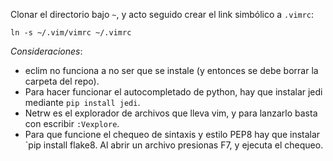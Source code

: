 Clonar el directorio bajo `~`, y acto seguido crear el link simbólico a `.vimrc`:
```
ln -s ~/.vim/vimrc ~/.vimrc
```

*Consideraciones*:
 * eclim no funciona a no ser que se instale (y entonces se debe borrar la carpeta del repo).
 * Para hacer funcionar el autocompletado de python, hay que instalar jedi mediante `pip install jedi`.
 * Netrw es el explorador de archivos que lleva vim, y para lanzarlo basta con escribir `:Vexplore`.
 * Para que funcione el chequeo de sintaxis y estilo PEP8 hay que instalar `pip install flake8. Al abrir un archivo presionas F7, y ejecuta el chequeo.

